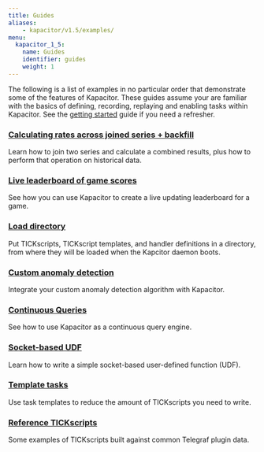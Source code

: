 ```yaml
---
title: Guides
aliases:
    - kapacitor/v1.5/examples/
menu:
  kapacitor_1_5:
    name: Guides
    identifier: guides
    weight: 1
---
```


The following is a list of examples in no particular order that demonstrate some of the features of Kapacitor.
These guides assume your are familiar with the basics of defining, recording, replaying and enabling tasks within Kapacitor.
See the [getting started](/kapacitor/v1.5/introduction/getting-started/) guide if you need a refresher.

### [Calculating rates across joined series + backfill](/kapacitor/v1.5/guides/join_backfill/)

Learn how to join two series and calculate a combined results, plus how to perform that operation on historical data.

### [Live leaderboard of game scores](/kapacitor/v1.5/guides/live_leaderboard/)

See how you can use Kapacitor to create a live updating leaderboard for a game.

### [Load directory](/kapacitor/v1.5/guides/load_directory/)

Put TICKscripts, TICKscript templates, and handler definitions in a directory,
from where they will be loaded when the Kapcitor daemon boots.

### [Custom anomaly detection](/kapacitor/v1.5/guides/anomaly_detection/)

Integrate your custom anomaly detection algorithm with Kapacitor.

### [Continuous Queries](/kapacitor/v1.5/guides/continuous_queries/)

See how to use Kapacitor as a continuous query engine.

### [Socket-based UDF](/kapacitor/v1.5/guides/socket_udf/)

Learn how to write a simple socket-based user-defined function (UDF).

### [Template tasks](/kapacitor/v1.5/guides/template_tasks/)

Use task templates to reduce the amount of TICKscripts you need to write.

### [Reference TICKscripts](/kapacitor/v1.5/guides/reference_scripts/)

Some examples of TICKscripts built against common Telegraf plugin data.
